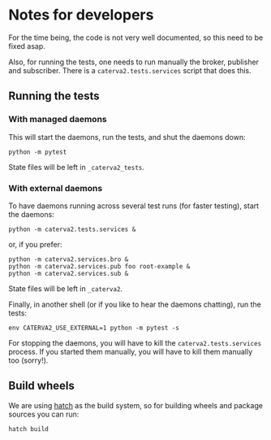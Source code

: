 # Notes for developers

For the time being, the code is not very well documented, so this need to be fixed asap.

Also, for running the tests, one needs to run manually the broker, publisher and subscriber.
There is a `caterva2.tests.services` script that does this.

## Running the tests

### With managed daemons

This will start the daemons, run the tests, and shut the daemons down:

```shell
python -m pytest
```

State files will be left in `_caterva2_tests`.

### With external daemons

To have daemons running across several test runs (for faster testing), start the daemons:

```shell
python -m caterva2.tests.services &
```

or, if you prefer:

```shell
python -m caterva2.services.bro &
python -m caterva2.services.pub foo root-example &
python -m caterva2.services.sub &
```

State files will be left in `_caterva2`.

Finally, in another shell (or if you like to hear the daemons chatting), run the tests:

```shell
env CATERVA2_USE_EXTERNAL=1 python -m pytest -s
```

For stopping the daemons, you will have to kill the `caterva2.tests.services` process.
If you started them manually, you will have to kill them manually too (sorry!).

## Build wheels

We are using [hatch](https://hatch.pypa.io) as the build system, so for building wheels and
package sources you can run:

```shell
hatch build
```

